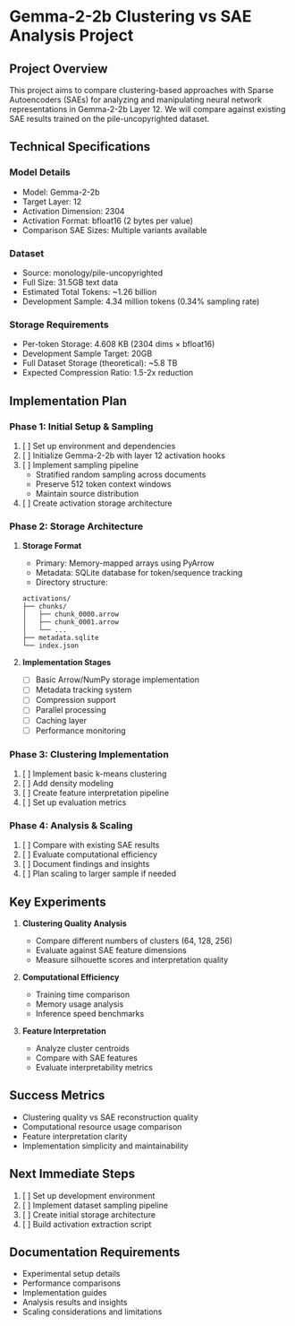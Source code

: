 # Gemma-2-2b Clustering vs SAE Analysis Project

## Project Overview

This project aims to compare clustering-based approaches with Sparse Autoencoders 
(SAEs) for analyzing and manipulating neural network representations in Gemma-2-2b 
Layer 12. We will compare against existing SAE results trained on the 
pile-uncopyrighted dataset.

## Technical Specifications

### Model Details
- Model: Gemma-2-2b
- Target Layer: 12
- Activation Dimension: 2304
- Activation Format: bfloat16 (2 bytes per value)
- Comparison SAE Sizes: Multiple variants available

### Dataset
- Source: monology/pile-uncopyrighted
- Full Size: 31.5GB text data
- Estimated Total Tokens: ~1.26 billion
- Development Sample: 4.34 million tokens (0.34% sampling rate)

### Storage Requirements
- Per-token Storage: 4.608 KB (2304 dims × bfloat16)
- Development Sample Target: 20GB
- Full Dataset Storage (theoretical): ~5.8 TB
- Expected Compression Ratio: 1.5-2x reduction

## Implementation Plan

### Phase 1: Initial Setup & Sampling

1. [ ] Set up environment and dependencies
2. [ ] Initialize Gemma-2-2b with layer 12 activation hooks
3. [ ] Implement sampling pipeline
    - Stratified random sampling across documents
    - Preserve 512 token context windows
    - Maintain source distribution
4. [ ] Create activation storage architecture

### Phase 2: Storage Architecture

1. **Storage Format**
   - Primary: Memory-mapped arrays using PyArrow
   - Metadata: SQLite database for token/sequence tracking
   - Directory structure:
   ```
   activations/
   ├── chunks/
   │   ├── chunk_0000.arrow
   │   ├── chunk_0001.arrow
   │   └── ...
   ├── metadata.sqlite
   └── index.json
   ```

2. **Implementation Stages**
   - [ ] Basic Arrow/NumPy storage implementation
   - [ ] Metadata tracking system
   - [ ] Compression support
   - [ ] Parallel processing
   - [ ] Caching layer
   - [ ] Performance monitoring

### Phase 3: Clustering Implementation

1. [ ] Implement basic k-means clustering
2. [ ] Add density modeling
3. [ ] Create feature interpretation pipeline
4. [ ] Set up evaluation metrics

### Phase 4: Analysis & Scaling

1. [ ] Compare with existing SAE results
2. [ ] Evaluate computational efficiency
3. [ ] Document findings and insights
4. [ ] Plan scaling to larger sample if needed

## Key Experiments

1. **Clustering Quality Analysis**
   - Compare different numbers of clusters (64, 128, 256)
   - Evaluate against SAE feature dimensions
   - Measure silhouette scores and interpretation quality

2. **Computational Efficiency**
   - Training time comparison
   - Memory usage analysis
   - Inference speed benchmarks

3. **Feature Interpretation**
   - Analyze cluster centroids
   - Compare with SAE features
   - Evaluate interpretability metrics

## Success Metrics

- Clustering quality vs SAE reconstruction quality
- Computational resource usage comparison
- Feature interpretation clarity
- Implementation simplicity and maintainability

## Next Immediate Steps

1. [ ] Set up development environment
2. [ ] Implement dataset sampling pipeline
3. [ ] Create initial storage architecture
4. [ ] Build activation extraction script

## Documentation Requirements

- Experimental setup details
- Performance comparisons
- Implementation guides
- Analysis results and insights
- Scaling considerations and limitations